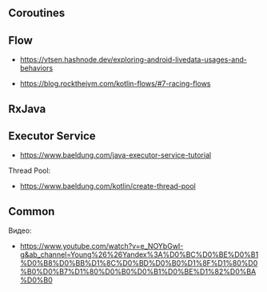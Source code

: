 ## Coroutines

## Flow

* https://vtsen.hashnode.dev/exploring-android-livedata-usages-and-behaviors

* https://blog.rockthejvm.com/kotlin-flows/#7-racing-flows

## RxJava

## Executor Service

* https://www.baeldung.com/java-executor-service-tutorial

Thread Pool:
* https://www.baeldung.com/kotlin/create-thread-pool

## Common
Видео:
* https://www.youtube.com/watch?v=e_NOYbGwI-g&ab_channel=Young%26%26Yandex%3A%D0%BC%D0%BE%D0%B1%D0%B8%D0%BB%D1%8C%D0%BD%D0%B0%D1%8F%D1%80%D0%B0%D0%B7%D1%80%D0%B0%D0%B1%D0%BE%D1%82%D0%BA%D0%B0